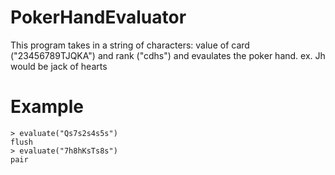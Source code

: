 # PokerHandEvaluator
This program takes in a string of characters: value of card ("23456789TJQKA") and rank ("cdhs") and evaulates the poker hand.
ex. Jh would be jack of hearts

# Example
```
> evaluate("Qs7s2s4s5s")
flush
> evaluate("7h8hKsTs8s")
pair
```
